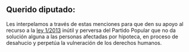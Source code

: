 
## Querido diputado:

Les interpelamos a través de estas menciones para que den su apoyo al recurso a la [ley 1/2013](https://www.boe.es/boe/dias/2013/05/15/pdfs/BOE-A-2013-5073.pdf) inútil y perversa del Partido Popular que no da solución alguna a las personas afectadas por hipoteca, en proceso de desahucio y perpetúa la vulneración de los derechos humanos.


